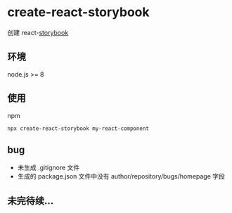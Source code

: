 # create-react-storybook

创建 react-[storybook](https://github.com/storybooks/storybook)

## 环境

node.js >= 8

## 使用

npm

```shell
npx create-react-storybook my-react-component
```

## bug

- 未生成 .gitignore 文件
- 生成的 package.json 文件中没有 author/repository/bugs/homepage 字段

## 未完待续...
